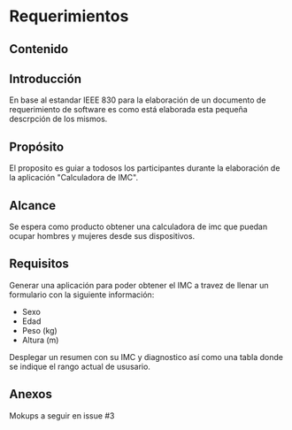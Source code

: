 # Requerimientos

## Contenido

## Introducción

En base al estandar IEEE 830 para la elaboración de un documento de requerimiento de software es como está elaborada esta pequeña descrpción de los mismos.

## Propósito

El proposito es guiar a todosos los participantes durante la elaboración de la aplicación "Calculadora de IMC".

## Alcance

Se espera como producto obtener una calculadora de imc que puedan ocupar hombres y mujeres desde sus dispositivos.

## Requisitos

Generar una aplicación para poder obtener el IMC a travez de llenar un formulario con la siguiente información:
  - Sexo
  - Edad
  - Peso (kg)
  - Altura (m)
  
Desplegar un resumen con su IMC y diagnostico así como una tabla donde se indique el rango actual de ususario.

## Anexos

Mokups a seguir en issue #3
